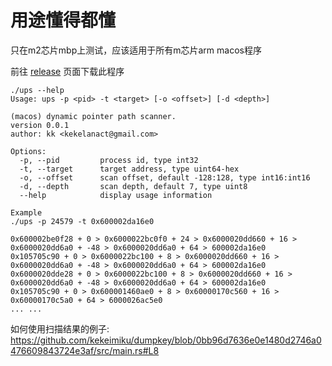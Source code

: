 # 用途懂得都懂

只在m2芯片mbp上测试，应该适用于所有m芯片arm macos程序

前往 [release](https://github.com/kekeimiku/ups/releases) 页面下载此程序

```
./ups --help
Usage: ups -p <pid> -t <target> [-o <offset>] [-d <depth>]

(macos) dynamic pointer path scanner.
version 0.0.1
author: kk <kekelanact@gmail.com>

Options:
  -p, --pid         process id, type int32
  -t, --target      target address, type uint64-hex
  -o, --offset      scan offset, default -128:128, type int16:int16
  -d, --depth       scan depth, default 7, type uint8
  --help            display usage information

Example
./ups -p 24579 -t 0x600002da16e0

0x600002be0f28 + 0 > 0x6000022bc0f0 + 24 > 0x6000020dd660 + 16 > 0x6000020dd6a0 + -48 > 0x6000020dd6a0 + 64 > 600002da16e0
0x105705c90 + 0 > 0x6000022bc100 + 8 > 0x6000020dd660 + 16 > 0x6000020dd6a0 + -48 > 0x6000020dd6a0 + 64 > 600002da16e0
0x6000020dde28 + 0 > 0x6000022bc100 + 8 > 0x6000020dd660 + 16 > 0x6000020dd6a0 + -48 > 0x6000020dd6a0 + 64 > 600002da16e0
0x105705c90 + 0 > 0x600001460ae0 + 8 > 0x60000170c560 + 16 > 0x60000170c5a0 + 64 > 6000026ac5e0
... ...
```

如何使用扫描结果的例子: https://github.com/kekeimiku/dumpkey/blob/0bb96d7636e0e1480d2746a0476609843724e3af/src/main.rs#L8